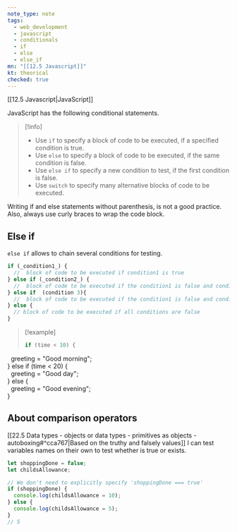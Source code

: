 ```yaml
---
note_type: note
tags:
  - web_development
  - javascript
  - conditionals
  - if
  - else
  - else_if
mn: "[[12.5 Javascript]]"
kt: theorical
checked: true
---
```

[[12.5 Javascript|JavaScript]]

JavaScript has the following conditional statements. 

>[!info]
>- Use `if` to specify a block of code to be executed, if a specified condition is true.
>- Use `else` to specify a block of code to be executed, if the same condition is false.
>- Use `else if` to specify a new condition to test, if the first condition is false.
>- Use `switch` to specify many alternative blocks of code to be executed.

Writing if and else statements without parenthesis, is not a good practice. Also, always use curly braces to wrap the code block. 
## Else if
`else if` allows to chain several conditions for testing.

```javascript
if (_condition1_) {  
  //  block of code to be executed if condition1 is true
} else if (_condition2_) {  
  //  block of code to be executed if the condition1 is false and condition2 is true
} else if  (condition 3){  
  //  block of code to be executed if the condition1 is false and condition2 is false
} else {
  // block of code to be executed if all conditions are false
}
```

>[!example]
>```javascript
>if (time < 10) {  
  greeting = "Good morning";  
} else if (time < 20) {  
  greeting = "Good day";  
} else {  
  greeting = "Good evening";  
}
## About comparison operators
[[22.5 Data types - objects or data types -  primitives as objects - autoboxing#^cca767|Based on the truthy and falsely values]] I can test variables names on their own to test whether is true or exists.

```javascript
let shoppingDone = false;
let childsAllowance;

// We don't need to explicitly specify 'shoppingDone === true'
if (shoppingDone) {
  console.log(childsAllowance = 10);
} else {
  console.log(childsAllowance = 5);
}
// 5
```

